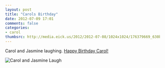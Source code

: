 ```yaml
---
layout: post
title: "Carols Birthday"
date: 2012-07-09 17:01
comments: false
categories: 
- carol
thumbsrc: http://media.eick.us/2012/2012-07-08/1024x1024/176379669_630b905782_o.jpg
---
```

Carol and Jasmine laughing.  [Happy Birthday Carol!](/blog/2006/12/04/carol-anne-eick-july-9-1955-november-27-2006/)

![Carol and Jasmine Laugh](http://media.eick.us/media/photographs/2012/2012-07-08/176379669_630b905782_o.jpg)

